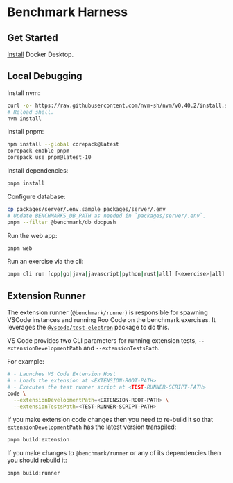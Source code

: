 # Benchmark Harness

## Get Started

[Install](https://docs.docker.com/desktop/) Docker Desktop.

## Local Debugging

Install nvm:

```sh
curl -o- https://raw.githubusercontent.com/nvm-sh/nvm/v0.40.2/install.sh | bash
# Reload shell.
nvm install
```

Install pnpm:

```sh
npm install --global corepack@latest
corepack enable pnpm
corepack use pnpm@latest-10
```

Install dependencies:

```sh
pnpm install
```

Configure database:

```sh
cp packages/server/.env.sample packages/server/.env
# Update BENCHMARKS_DB_PATH as needed in `packages/server/.env`.
pnpm --filter @benchmark/db db:push
```

Run the web app:

```sh
pnpm web
```

Run an exercise via the cli:

```sh
pnpm cli run [cpp|go|java|javascript|python|rust|all] [<exercise>|all]
```

## Extension Runner

The extension runner (`@benchmark/runner`) is responsible for spawning VSCode instances and running Roo Code on the benchmark exercises. It leverages the [`@vscode/test-electron`](https://github.com/Microsoft/vscode-test) package to do this.

VS Code provides two CLI parameters for running extension tests, `--extensionDevelopmentPath` and `--extensionTestsPath`.

For example:

```sh
# - Launches VS Code Extension Host
# - Loads the extension at <EXTENSION-ROOT-PATH>
# - Executes the test runner script at <TEST-RUNNER-SCRIPT-PATH>
code \
  --extensionDevelopmentPath=<EXTENSION-ROOT-PATH> \
  --extensionTestsPath=<TEST-RUNNER-SCRIPT-PATH>
```

If you make extension code changes then you need to re-build it so that `extensionDevelopmentPath` has the latest version transpiled:

```sh
pnpm build:extension
```

If you make changes to `@benchmark/runner` or any of its dependencies then you should rebuild it:

```sh
pnpm build:runner
```
